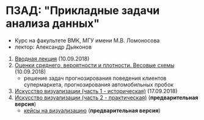 # ПЗАД: "Прикладные задачи анализа данных"
* Курс на факультете ВМК, МГУ имени М.В. Ломоносова
* лектор: Александр Дьяконов


1. [Вводная лекция](PZAD2018_00_intro_02.pdf) (10.09.2018)
2. [Оценки среднего, вероятности и плотности. Весовые схемы](PZAD2018_01_probweights_06.pdf) (10.09.2018)
   + решение задач прогнозирования поведения клиентов супермаркета, прогнозирования автомобильных пробок
3. [Искусство визуализации (часть 1 - историческая)](PZAD2018_02_visualize_part1_06.pdf) (17.09.2018)
3. [Искусство визуализации (часть 2 - практическая)](PZAD2018_03_visualize_part2_09.pdf) (**предварительная версия**)
   + [кейсы на визуализацию](PZAD2018case_visual_02.pdf) (**предварительная версия**)

